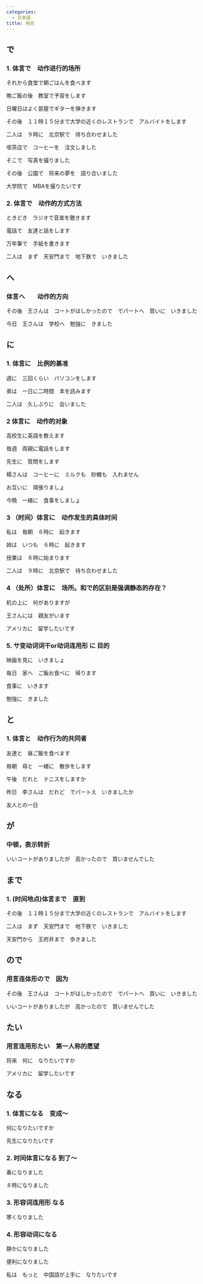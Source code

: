 ```yaml
---
categories:
  - 日本語
title: 用言
---
```

## で

### 1. 体言で　动作进行的场所

それから食堂で朝ごはんを食べます

晩ご飯の後　教室で予習をします

日曜日はよく部屋でギターを弾きます

その後　１１時１５分まで大学の近くのレストランで　アルバイトをします

二人は　９時に　北京駅で　待ち合わせました

喫茶店で　コーヒーを　注文しました

そこで　写真を撮りました

その後　公園で　将来の夢を　語り合いました

大学院で　MBAを撮りたいです

### 2. 体言で　动作的方式方法

ときどき　ラジオで音楽を聴きます

電話で　友達と話をします

万年筆で　手紙を書きます

二人は　まず　天安門まで　地下鉄で　いきました

## へ

### 体言へ　　动作的方向

その後　王さんは　コートがほしかったので　でパートへ　買いに　いきました

今日　王さんは　学校へ　勉強に　きました

## に

### 1. 体言に　比例的基准

週に　三回くらい　パソコンをします

弟は　一日に二時間　本を読みます

二人は　久しぶりに　会いました

### 2 体言に　动作的对象

高校生に英語を教えます

毎週　両親に電話をします

先生に　質問をします

楊さんは　コーヒーに　ミルクも　砂糖も　入れません

お互いに　頑張りましょ

今晩　一緒に　食事をしましょ

### 3 （时间）体言に　动作发生的具体时间

私は　毎朝　６時に　起きます

姉は　いつも　６時に　起きます

授業は　８時に始まります

二人は　９時に　北京駅で　待ち合わせました

### 4  （处所）体言に　场所。和で的区别是强调静态的存在？

机の上に　何がありますが

王さんには　親友がいます

アメリカに　留学したいです

### 5. サ变动词词干or动词连用形 に  目的

映画を見に　いきましょ

毎日　家へ　ご飯お食べに　帰ります

食事に　いきます

勉強に　きました

## と

### 1. 体言と　动作行为的共同者

友達と　昼ご飯を食べます

毎朝　母と　一緒に　散歩をします

午後　だれと　テニスをしますか

昨日　李さんは　だれど　でパートえ　いきましたか

友人との一日

## が

### 中顿，表示转折

いいコートがありましたが　高かったので　買いませんでした

## まで

### 1. (时间地点)体言まで　直到

その後　１１時１５分まで大学の近くのレストランで　アルバイトをします

二人は　まず　天安門まで　地下鉄で　いきました

天安門から　王府井まで　歩きました

## ので

### 用言连体形ので　因为

その後　王さんは　コートがほしかったので　でパートへ　買いに　いきました

いいコートがありましたが　高かったので　買いませんでした

## たい

### 用言连用形たい　第一人称的愿望

将来　何に　なりたいですか

アメリカに　留学したいです



## なる

### 1. 体言になる　变成～

何になりたいですか

先生になりたいです

### 2. 时间体言になる 到了～

春になりました

８時になりました

### 3. 形容词连用形 なる

寒くなりました

### 4. 形容动词になる

静かになりました

便利になりました

私は　もっと　中国語が上手に　なりたいです

